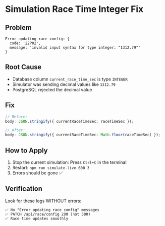 # Simulation Race Time Integer Fix

## Problem

```
Error updating race config: {
  code: '22P02',
  message: 'invalid input syntax for type integer: "1312.79"'
}
```

## Root Cause

- Database column `current_race_time_sec` is type `INTEGER`
- Simulator was sending decimal values like `1312.79`
- PostgreSQL rejected the decimal value

## Fix

```typescript
// Before:
body: JSON.stringify({ currentRaceTimeSec: raceTimeSec });

// After:
body: JSON.stringify({ currentRaceTimeSec: Math.floor(raceTimeSec) });
```

## How to Apply

1. Stop the current simulation: Press `Ctrl+C` in the terminal
2. Restart: `npm run simulate-live 600 3`
3. Errors should be gone ✅

## Verification

Look for these logs WITHOUT errors:

```
✅ No "Error updating race config" messages
✅ PATCH /api/race/config 200 (not 500)
✅ Race time updates smoothly
```



